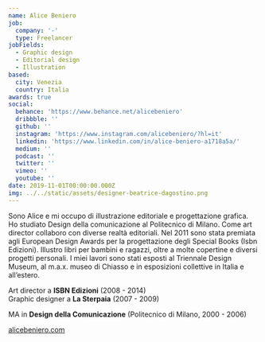 ```yaml
---
name: Alice Beniero
job:
  company: '-'
  type: Freelancer
jobFields:
  - Graphic design
  - Editorial design
  - Illustration
based:
  city: Venezia
  country: Italia
awards: true
social:
  behance: 'https://www.behance.net/alicebeniero'
  dribbble: ''
  github: ''
  instagram: 'https://www.instagram.com/alicebeniero/?hl=it'
  linkedin: 'https://www.linkedin.com/in/alice-beniero-a1718a5a/'
  medium: ''
  podcast: ''
  twitter: ''
  vimeo: ''
  youtube: ''
date: 2019-11-01T00:00:00.000Z
img: ../../static/assets/designer-beatrice-dagostino.png
---
```


Sono Alice e mi occupo di illustrazione editoriale e progettazione grafica. Ho studiato Design della comunicazione al Politecnico di Milano.
Come art director collaboro con diverse realtà editoriali. Nel 2011 sono stata premiata agli European Design Awards per la progettazione degli Special Books (Isbn Edizioni).
Illustro libri per bambini e ragazzi, oltre a molte copertine e diversi progetti personali.
I miei lavori sono stati esposti al Triennale Design Museum, al m.a.x. museo di Chiasso e in esposizioni collettive in Italia e all’estero.

Art director a **ISBN Edizioni** (2008 - 2014)  
Graphic designer a **La Sterpaia** (2007 - 2009)

MA in **Design della Comunicazione** (Politecnico di Milano, 2000 - 2006)

[alicebeniero.com](https://cargocollective.com/alicebeniero)
